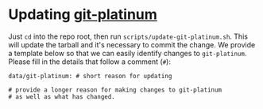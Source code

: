 # Updating [git-platinum](https://github.com/radicle-dev/git-platinum)
Just `cd` into the repo root, then run `scripts/update-git-platinum.sh`.
This will update the tarball and it's necessary to commit the change. We provide a template below so that we can easily identify changes to `git-platinum`. Please fill in the details that follow a comment (`#`):


    data/git-platinum: # short reason for updating

    # provide a longer reason for making changes to git-platinum
    # as well as what has changed.
